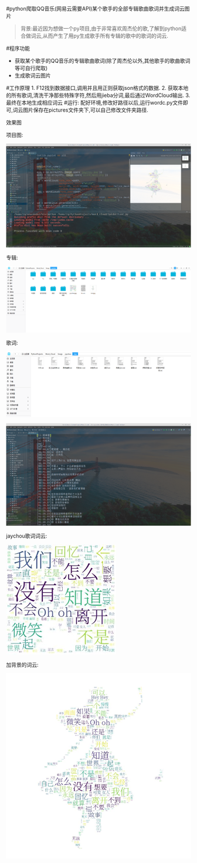 #python爬取QQ音乐(网易云需要API)某个歌手的全部专辑歌曲歌词并生成词云图片
> 背景:最近因为想做一个py项目,由于非常喜欢周杰伦的歌,了解到python适合做词云,从而产生了用py生成歌手所有专辑的歌中的歌词的词云.

#程序功能
- 获取某个歌手的QQ音乐的专辑歌曲歌词(除了周杰伦以外,其他歌手的歌曲歌词等可自行爬取)
- 生成歌词云图片

#工作原理
    1. F12找到数据接口,调用并且用正则获取json格式的数据.
    2. 获取本地的所有歌词,清洗干净那些特殊字符,然后用jieba分词,最后通过WordCloud输出.
    3. 最终在本地生成相应词云
#运行:
配好环境,修改好路径以后,运行wordc.py文件即可,词云图片保存在pictures文件夹下,可以自己修改文件夹路径.

效果图

项目图:


![image](https://github.com/29DCH/Word_Cloud/blob/master/pictures/jaychou/3.png)



专辑:


![image](https://github.com/29DCH/Word_Cloud/blob/master/pictures/jaychou/1.png)



歌词:


![image](https://github.com/29DCH/Word_Cloud/blob/master/pictures/jaychou/2.png)


![image](https://github.com/29DCH/Word_Cloud/blob/master/pictures/jaychou/4.png)


jaychou歌词词云:


![image](https://github.com/29DCH/Word_Cloud/blob/master/pictures/jaychou/jaychou.jpg)


加背景的词云:


![image](https://github.com/29DCH/Word_Cloud/blob/master/pictures/jaychou/test.jpg)
